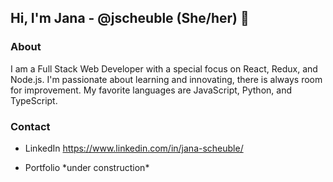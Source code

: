 ## Hi, I'm Jana - @jscheuble (She/her) 👋


### About

I am a Full Stack Web Developer with a special focus on React, Redux, and Node.js. I'm passionate about learning and innovating, there is always room for improvement. My favorite languages are JavaScript, Python, and TypeScript.


### Contact

* LinkedIn https://www.linkedin.com/in/jana-scheuble/

* Portfolio \*under construction\*

